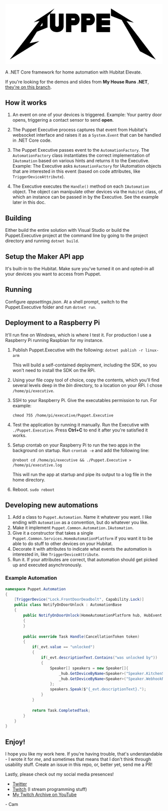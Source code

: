 ![Puppet logo](./Media/Puppet.png)

A .NET Core framework for home automation with Hubitat Elevate.

If you're looking for the demos and slides from **My House Runs .NET**, [they're on this branch](https://github.com/CamSoper/puppet/tree/presentation).

## How it works

1. An event on one of your devices is triggered. 
    Example: Your pantry door opens, triggering a contact sensor to send **open**.

2. The Puppet Executive process captures that event from Hubitat's websocket interface and raises it as a `System.Event` that can be handled in .NET Core code. 

3. The Puppet Executive passes event to the `AutomationFactory`. The `AutomationFactory` class instantiates the correct implementation of `IAutomation` based on various hints and returns it to the Executive.
    Example: The Executive asks `AutomationFactory` for IAutomation objects that are interested in this event (based on code attributes, like `TriggerDeviceAttribute`).

4. The Executive executes the `Handle()` method on each `IAutomation` object. The object can manipulate other devices via the `Hubitat` class, of which an instance can be passed in by the Executive. See the example later in this doc.

## Building

Either build the entire solution with Visual Studio or build the Puppet.Executive project at the command line by going to the project directory and running `dotnet build`.

## Setup the Maker API app

It's built-in to the Hubitat. Make sure you've turned it on and opted-in all your devices you want to access from Puppet.

## Running

Configure *appsettings.json*. At a shell prompt, switch to the Puppet.Executive folder and run `dotnet run`.

## Deployment to a Raspberry Pi

It'll run fine on Windows, which is where I test it. For production I use a Raspberry Pi running Raspbian for my instance.

1. Publish Puppet.Executive with the following:
    `dotnet publish -r linux-arm`
    
    This will build a self-contained deployment, including the SDK, so you won't need to install the SDK on the RPi.

2. Using your file copy tool of choice, copy the contents, which you'll find several levels deep in the *bin* directory, to a location on your RPi. I chose `/home/pi/executive`.

3. SSH to your Raspberry Pi. Give the executables permission to run. For example:
    ```
    chmod 755 /home/pi/executive/Puppet.Executive
    ```

4. Test the application by running it manually. Run the Executive with `./Puppet.Executive`. Press **Ctrl+C** to end it after you're satisfied it works.

5. Setup crontab on your Raspberry Pi to run the two apps in the background on startup. Run `crontab -e` and add the following line:
    ```
    @reboot cd /home/pi/executive && ./Puppet.Executive > /home/pi/executive.log
    ```

    This will run the app at startup and pipe its output to a log file in the home directory.

6. Reboot. `sudo reboot`

## Developing new automations

1. Add a class to `Puppet.Automation`. Name it whatever you want. I like ending with `Automation` as a convention, but do whatever you like.
2. Make it implement `Puppet.Common.Automation.IAutomation`.
3. Give it a constructor that takes a single `Puppet.Common.Services.HomeAutomationPlatform` if you want it to be able to do stuff to other devices on your Hubitat.
4. Decorate it with attributes to indicate what events the automation is interested in, like `TriggerDeviceAttribute`.
5. Run it. If your attributes are correct, that automation should get picked up and executed asynchronously.

### Example Automation

```csharp
namespace Puppet.Automation
{
    [TriggerDevice("Lock.FrontDoorDeadbolt", Capability.Lock)]
    public class NotifyOnDoorUnlock : AutomationBase
    {
        public NotifyOnDoorUnlock(HomeAutomationPlatform hub, HubEvent evt) : base (hub,evt)
        {
        }
        
        public override Task Handle(CancellationToken token)
        {
            if(_evt.value == "unlocked")
            {
                if(_evt.descriptionText.Contains("was unlocked by"))
                {
                    Speaker[] speakers = new Speaker[]{
                        _hub.GetDeviceByName<Speaker>("Speaker.KitchenSpeaker") as Speaker,
                        _hub.GetDeviceByName<Speaker>("Speaker.WebhookNotifier") as Speaker
                    };
                    speakers.Speak($"{_evt.descriptionText}.");
                }
            }

            return Task.CompletedTask;
        }
    }
}
```

## Enjoy!

I hope you like my work here. If you're having trouble, that's understandable - I wrote it for *me*, and sometimes that means that I don't think through usability stuff. Create an issue in this repo, or, better yet, send me a PR!

Lastly, please check out my social media presences!

* [Twitter](https://twitter.com/camsoper)
* [Twitch](https://twitch.tv/CamDoesCoolStuff) (I stream programming stuff)
* [My Twitch Archive on YouTube](https://www.youtube.com/playlist?list=PL7390OIw2znaTPK4GGCtRnoJe1scVl5ZT)

\- Cam
